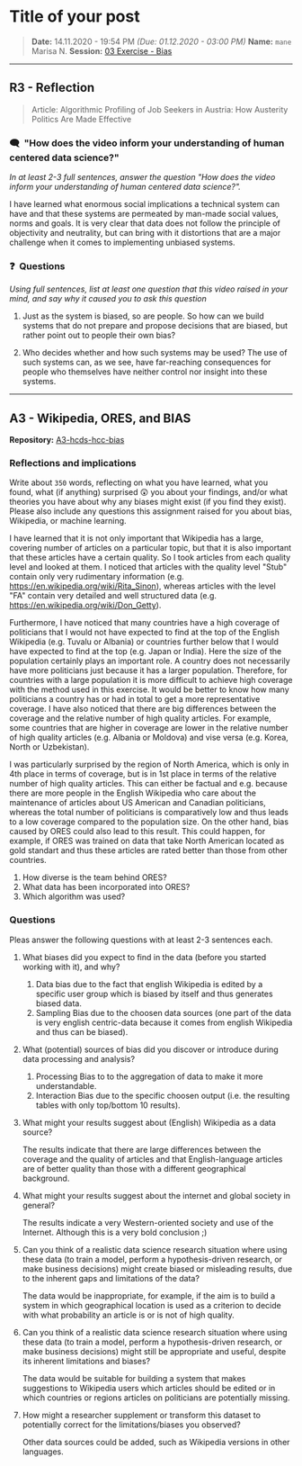 # Title of your post
> **Date:** 14.11.2020 - 19:54 PM *(Due: 01.12.2020 - 03:00 PM)*
> **Name:** `mane` Marisa N.
> **Session:** [03 Exercise - Bias](https://github.com/FUB-HCC/hcds-winter-2020/wiki/03_exercise)   
----

## R3 - Reflection
> Article: Algorithmic Profiling of Job Seekers in Austria: How Austerity Politics Are Made Effective

### 🗨️&nbsp; "How does the video inform your understanding of human centered data science?"  
_In at least 2-3 full sentences, answer the question "How does the video inform your understanding of human centered data science?"._

I have learned what enormous social implications a technical system can have and that these systems are permeated by man-made social values, norms and goals. It is very clear that data does not follow the principle of objectivity and neutrality, but can bring with it distortions that are a major challenge when it comes to implementing unbiased systems.


### ❓&nbsp; Questions
_Using full sentences, list at least one question that this video raised in your mind, and say why it caused you to ask this question_

1. Just as the system is biased, so are people. So how can we build systems that do not prepare and propose decisions that are biased, but rather point out to people their own bias? 

1. Who decides whether and how such systems may be used? The use of such systems can, as we see, have far-reaching consequences for people who themselves have neither control nor insight into these systems.

***

## A3 - Wikipedia, ORES, and BIAS

**Repository:** [A3-hcds-hcc-bias](https://github.com/marisanest/A3-hcds-hcc-bias)

### Reflections and implications

Write about `350` words, reflecting on what you have learned, what you found, what (if anything) surprised 😲 you about your findings, and/or what theories you have about why any biases might exist (if you find they exist). Please also include any questions this assignment raised for you about bias, Wikipedia, or machine learning.

I have learned that it is not only important that Wikipedia has a large, covering number of articles on a particular topic, but that it is also important that these articles have a certain quality. So I took articles from each quality level and looked at them. I noticed that articles with the quality level "Stub" contain only very rudimentary information (e.g. https://en.wikipedia.org/wiki/Rita_Sinon), whereas articles with the level "FA" contain very detailed and well structured data (e.g. https://en.wikipedia.org/wiki/Don_Getty).

Furthermore, I have noticed that many countries have a high coverage of politicians that I would not have expected to find at the top of the English Wikipedia (e.g. Tuvalu or Albania) or countries further below that I would have expected to find at the top (e.g. Japan or India). Here the size of the population certainly plays an important role. A country does not necessarily have more politicians just because it has a larger population. Therefore, for countries with a large population it is more difficult to achieve high coverage with the method used in this exercise. It would be better to know how many politicians a country has or had in total to get a more representative coverage. I have also noticed that there are big differences between the coverage and the relative number of high quality articles. For example, some countries that are higher in coverage are lower in the relative number of high quality articles (e.g. Albania or Moldova) and vise versa (e.g. Korea, North or Uzbekistan). 

I was particularly surprised by the region of North America, which is only in 4th place in terms of coverage, but is in 1st place in terms of the relative number of high quality articles. This can either be factual and e.g. because there are more people in the English Wikipedia who care about the maintenance of articles about US American and Canadian politicians, whereas the total number of politicians is comparatively low and thus leads to a low coverage compared to the population size. On the other hand, bias caused by ORES could also lead to this result. This could happen, for example, if ORES was trained on data that take North American located as gold standart and thus these articles are rated better than those from other countries.

1. How diverse is the team behind ORES? 
1. What data has been incorporated into ORES? 
1. Which algorithm was used?


### Questions

Pleas answer the following questions with at least 2-3 sentences each.

1. What biases did you expect to find in the data (before you started working with it), and why?

    1. Data bias due to the fact that english Wikipedia is edited by a specific user group which is biased by itself and thus generates biased data.
    1. Sampling Bias due to the choosen data sources (one part of the data is very english centric-data because it comes from english Wikipedia and thus can be biased).
    
1. What (potential) sources of bias did you discover or introduce during data processing and analysis?
    
    1. Processing Bias to to the aggregation of data to make it more understandable.
    1. Interaction Bias due to the specific choosen output (i.e. the resulting tables with only top/bottom 10 results).
    
1. What might your results suggest about (English) Wikipedia as a data source?

    The results indicate that there are large differences between the coverage and the quality of articles and that English-language articles are of better quality than those with a different geographical background.
    
1. What might your results suggest about the internet and global society in general?
    
    The results indicate a very Western-oriented society and use of the Internet. Although this is a very bold conclusion ;)
    
1. Can you think of a realistic data science research situation where using these data (to train a model, perform a hypothesis-driven research, or make business decisions) might create biased or misleading results, due to the inherent gaps and limitations of the data?
    
    The data would be inappropriate, for example, if the aim is to build a system in which geographical location is used as a criterion to decide with what probability an article is or is not of high quality. 
    
1. Can you think of a realistic data science research situation where using these data (to train a model, perform a hypothesis-driven research, or make business decisions) might still be appropriate and useful, despite its inherent limitations and biases?

    The data would be suitable for building a system that makes suggestions to Wikipedia users which articles should be edited or in which countries or regions articles on politicians are potentially missing. 
    
1. How might a researcher supplement or transform this dataset to potentially correct for the limitations/biases you observed?
    
    Other data sources could be added, such as Wikipedia versions in other languages. 
